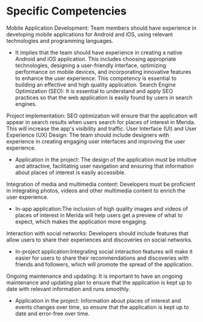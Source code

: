 # Specific Competencies
Mobile Application Development: Team members should have experience in developing mobile applications for Android and iOS, using relevant technologies and programming languages.


- It implies that the team should have experience in creating a native Android and iOS application. This includes choosing appropriate technologies, designing a user-friendly interface, optimizing performance on mobile devices, and incorporating innovative features to enhance the user experience. This competency is essential to building an effective and high quality application.
Search Engine Optimization (SEO): It is essential to understand and apply SEO practices so that the web application is easily found by users in search engines.


Project implementation: SEO optimization will ensure that the application will appear in search results when users search for places of interest in Merida. This will increase the app's visibility and traffic.
User Interface (UI) and User Experience (UX) Design: The team should include designers with experience in creating engaging user interfaces and improving the user experience.


- Application in the project: The design of the application must be intuitive and attractive, facilitating user navigation and ensuring that information about places of interest is easily accessible.

Integration of media and multimedia content: Developers must be proficient in integrating photos, videos and other multimedia content to enrich the user experience.

- In-app application:The inclusion of high quality images and videos of places of interest in Merida will help users get a preview of what to expect, which makes the application more engaging.

Interaction with social networks: Developers should include features that allow users to share their experiences and discoveries on social networks.

- In-project application:Integrating social interaction features will make it easier for users to share their recommendations and discoveries with friends and followers, which will promote the spread of the application.

Ongoing maintenance and updating: It is important to have an ongoing maintenance and updating plan to ensure that the application is kept up to date with relevant information and runs smoothly.

- Application in the project: Information about places of interest and events changes over time, so ensure that the application is kept up to date and error-free over time.
